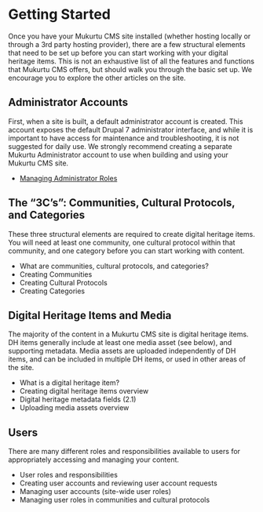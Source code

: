 Getting Started
===============

Once you have your Mukurtu CMS site installed (whether hosting locally or through a 3rd party hosting provider), there are a few structural elements that need to be set up before you can start working with your digital heritage items. This is not an exhaustive list of all the features and functions that Mukurtu CMS offers, but should walk you through the basic set up. We encourage you to explore the other articles on the site.

Administrator Accounts
----------------------
First, when a site is built, a default administrator account is created. This account exposes the default Drupal 7 administrator interface, and while it is important to have access for maintenance and troubleshooting, it is not suggested for daily use. We strongly recommend creating a separate Mukurtu Administrator account to use when building and using your Mukurtu CMS site.

- [Managing Administrator Roles](https://mukurtu.org/support/managing-administrator-roles/)

The “3C’s”: Communities, Cultural Protocols, and Categories
-----------------------------------------------------------
These three structural elements are required to create digital heritage items. You will need at least one community, one cultural protocol within that community, and one category before you can start working with content.

- What are communities, cultural protocols, and categories?
- Creating Communities
- Creating Cultural Protocols
- Creating Categories

Digital Heritage Items and Media
--------------------------------
The majority of the content in a Mukurtu CMS site is digital heritage items. DH items generally include at least one media asset (see below), and supporting metadata. Media assets are uploaded independently of DH items, and can be included in multiple DH items, or used in other areas of the site.

- What is a digital heritage item?
- Creating digital heritage items overview
- Digital heritage metadata fields (2.1)
- Uploading media assets overview

Users
-----
There are many different roles and responsibilities available to users for appropriately accessing and managing your content.

- User roles and responsibilities
- Creating user accounts and reviewing user account requests
- Managing user accounts (site-wide user roles)
- Managing user roles in communities and cultural protocols 
